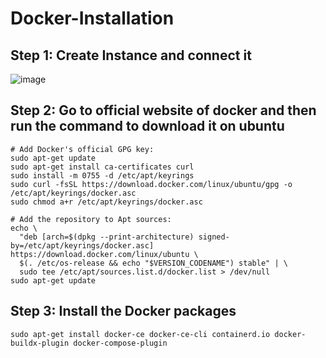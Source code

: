 # Docker-Installation
## Step 1: Create Instance and connect it

![image](https://github.com/user-attachments/assets/58df257c-428e-4035-ab10-6ea574078895)

## Step 2: Go to official website of docker and then run the command to download it on ubuntu

```
# Add Docker's official GPG key:
sudo apt-get update
sudo apt-get install ca-certificates curl
sudo install -m 0755 -d /etc/apt/keyrings
sudo curl -fsSL https://download.docker.com/linux/ubuntu/gpg -o /etc/apt/keyrings/docker.asc
sudo chmod a+r /etc/apt/keyrings/docker.asc

# Add the repository to Apt sources:
echo \
  "deb [arch=$(dpkg --print-architecture) signed-by=/etc/apt/keyrings/docker.asc] https://download.docker.com/linux/ubuntu \
  $(. /etc/os-release && echo "$VERSION_CODENAME") stable" | \
  sudo tee /etc/apt/sources.list.d/docker.list > /dev/null
sudo apt-get update
```

## Step 3: Install the Docker packages

```
sudo apt-get install docker-ce docker-ce-cli containerd.io docker-buildx-plugin docker-compose-plugin
```
